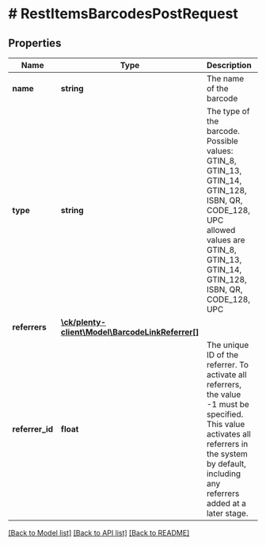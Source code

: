 # # RestItemsBarcodesPostRequest

## Properties

Name | Type | Description | Notes
------------ | ------------- | ------------- | -------------
**name** | **string** | The name of the barcode |
**type** | **string** | The type of the barcode. Possible values: GTIN_8, GTIN_13, GTIN_14, GTIN_128, ISBN, QR, CODE_128, UPC  allowed values are GTIN_8, GTIN_13, GTIN_14, GTIN_128, ISBN, QR, CODE_128, UPC |
**referrers** | [**\ck/plenty-client\Model\BarcodeLinkReferrer[]**](BarcodeLinkReferrer.md) |  | [optional]
**referrer_id** | **float** | The unique ID of the referrer. To activate all referrers, the value -1 must be specified. This value activates all referrers in the system by default, including any referrers added at a later stage. |

[[Back to Model list]](../../README.md#models) [[Back to API list]](../../README.md#endpoints) [[Back to README]](../../README.md)
